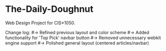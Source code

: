 # The-Daily-Doughnut

Web Design Project for CIS*1050.

Change log:
#→ Refined previous layout and color scheme
#→ Added functionality for 'Top Pick' navbar button
#→ Removed unnecessary webkit engine support
#→ Polished general layout (centered articles/navbar)
